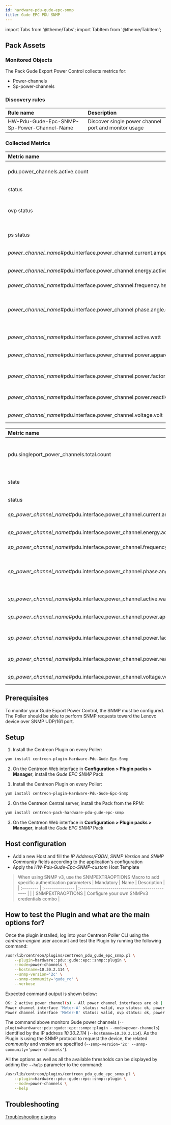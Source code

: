 ```yaml
---
id: hardware-pdu-gude-epc-snmp
title: Gude EPC PDU SNMP
---
```

import Tabs from '@theme/Tabs';
import TabItem from '@theme/TabItem';


## Pack Assets

### Monitored Objects

The Pack Gude Export Power Control collects metrics for:
* Power-channels
* Sp-power-channels

### Discovery rules

<Tabs groupId="sync">
<TabItem value="Services" label="Services">

| Rule name                                  | Description                                          |
| :----------------------------------------- | :--------------------------------------------------- |
| HW-Pdu-Gude-Epc-SNMP-Sp-Power-Channel-Name | Discover single power channel port and monitor usage |

</TabItem>
</Tabs>

### Collected Metrics

<Tabs groupId="sync">
<TabItem value="Power-channels" label="Power-channels">

| Metric name                                                                    | Description                                    | Unit  |
| :----------------------------------------------------------------------------- | :--------------------------------------------- | :---- |
| pdu.power\_channels.active.count                                               | Number of power channels                       |       |
| status                                                                         | Status of the channel                          |       |
| ovp status                                                                     | Status of the built-in overvoltage protection  |       |
| ps status                                                                      | Status of the power supply                     |       |
| *power\_channel\_name*\#pdu.interface.power_channel.current.ampere             | Actual Current                                 | A     |
| *power\_channel\_name*\#pdu.interface.power_channel.energy.active.kilowatthour | Absolute active energy                         | kWh   |
| *power\_channel\_name*\#pdu.interface.power_channel.frequency.hertz            | Frequency                                      | Hz    |
| *power\_channel\_name*\#pdu.interface.power_channel.phase.angle.degree         | Phase angle between voltage and L line current |       |
| *power\_channel\_name*\#pdu.interface.power_channel.active.watt                | Active power                                   | W     |
| *power\_channel\_name*\#pdu.interface.power_channel.power.apparent.voltampere  | L line mean apparent power                     | VA    |
| *power\_channel\_name*\#pdu.interface.power_channel.power.factor.count         | Power factor of channel                        |       |
| *power\_channel\_name*\#pdu.interface.power_channel.power.reactive.voltampere  | L line mean reactive power                     | Var   |
| *power\_channel\_name*\#pdu.interface.power_channel.voltage.volt               | Actual voltage                                 | V     |

</TabItem>
<TabItem value="Sp-power-channels" label="Sp-power-channels">

| Metric name                                                                        | Description                                    | Unit  |
| :--------------------------------------------------------------------------------- | :--------------------------------------------- | :---- |
| pdu.singleport\_power\_channels.total.count                                        | Number of single power channel ports           |       |
| state                                                                              | Current state (on/off)                         |       |
| status                                                                             | Status of the channel                          |       |
| *sp\_power\_channel\_name*\#pdu.interface.power_channel.current.ampere             | Actual Current                                 | A     |
| *sp\_power\_channel\_name*\#pdu.interface.power_channel.energy.active.kilowatthour | Absolute active energy                         | kWh   |
| *sp\_power\_channel\_name*\#pdu.interface.power_channel.frequency.hertz            | Frequency                                      | Hz    |
| *sp\_power\_channel\_name*\#pdu.interface.power_channel.phase.angle.degree         | Phase angle between voltage and L line current |       |
| *sp\_power\_channel\_name*\#pdu.interface.power_channel.active.watt                | Active power                                   | W     |
| *sp\_power\_channel\_name*\#pdu.interface.power_channel.power.apparent.voltampere  | L line mean apparent power                     | VA    |
| *sp\_power\_channel\_name*\#pdu.interface.power_channel.power.factor.count         | Power factor of channel                        |       |
| *sp\_power\_channel\_name*\#pdu.interface.power_channel.power.reactive.voltampere  | L line mean reactive power                     | Var   |
| *sp\_power\_channel\_name*\#pdu.interface.power_channel.voltage.volt               | Actual voltage                                 | V     |

</TabItem>
</Tabs>

## Prerequisites

To monitor your Gude Export Power Control, the SNMP must be configured.
The Poller should be able to perform SNMP requests toward the Lenovo device over SNMP UDP/161 port.

## Setup

<Tabs groupId="sync">
<TabItem value="Online License" label="Online License">

1. Install the Centreon Plugin on every Poller:

```bash
yum install centreon-plugin-Hardware-Pdu-Gude-Epc-Snmp
```

2. On the Centreon Web interface in **Configuration > Plugin packs > Manager**, install the *Gude EPC SNMP* Pack

</TabItem>
<TabItem value="Offline License" label="Offline License">

1. Install the Centreon Plugin on every Poller:

```bash
yum install centreon-plugin-Hardware-Pdu-Gude-Epc-Snmp
```

2. On the Centreon Central server, install the Pack from the RPM:

```bash
yum install centreon-pack-hardware-pdu-gude-epc-snmp
```

3. On the Centreon Web interface in **Configuration > Plugin packs > Manager**, install the *Gude EPC SNMP* Pack

</TabItem>
</Tabs>

## Host configuration

* Add a new Host and fill the *IP Address/FQDN*, *SNMP Version* and *SNMP Community* fields according to the application's configuration
* Apply the *HW-Pdu-Gude-Epc-SNMP-custom* Host Template

> When using SNMP v3, use the SNMPEXTRAOPTIONS Macro to add specific authentication parameters
| Mandatory | Name             | Description                                    |
| :-------- | :--------------- | :--------------------------------------------- |
|           | SNMPEXTRAOPTIONS | Configure your own SNMPv3 credentials combo    |

## How to test the Plugin and what are the main options for?

Once the plugin installed, log into your Centreon Poller CLI using the *centreon-engine* user account
and test the Plugin by running the following command:

```bash
/usr/lib/centreon/plugins/centreon_pdu_gude_epc_snmp.pl \
    --plugin=hardware::pdu::gude::epc::snmp::plugin \
    --mode=power-channels \
    --hostname=10.30.2.114 \
    --snmp-version='2c' \
    --snmp-community='gude_ro' \
    --verbose
```

Expected command output is shown below:

```bash
OK: 2 active power channel(s) - All power channel interfaces are ok | 'pdu.power_channels.active.count'=2;;;0; 'Meter-A#pdu.interface.power_channel.current.ampere'=2.45A;;;0; 'Meter-A#pdu.interface.power_channel.energy.active.kilowatthour'=16784.21kWh;;;0; 'Meter-A#pdu.interface.power_channel.frequency.hertz'=50.00Hz;;;0; 'Meter-A#pdu.interface.power_channel.phase.angle.degree'=-189.00;;;0; 'Meter-A#pdu.interface.power_channel.active.watt'=523.00W;;;; 'Meter-A#pdu.interface.power_channel.power.apparent.voltampere'=558.00VA;;;; 'Meter-A#pdu.interface.power_channel.power.factor.count'=0.94;;;0; 'Meter-A#pdu.interface.power_channel.power.reactive.voltampere'=-193.00Var;;;; 'Meter-A#pdu.interface.power_channel.voltage.volt'=228.00V;;;0; 'Meter-B#pdu.interface.power_channel.current.ampere'=0.78A;;;0; 'Meter-B#pdu.interface.power_channel.energy.active.kilowatthour'=7993.61kWh;;;0; 'Meter-B#pdu.interface.power_channel.frequency.hertz'=50.00Hz;;;0; 'Meter-B#pdu.interface.power_channel.phase.angle.degree'=-254.00;;;0; 'Meter-B#pdu.interface.power_channel.active.watt'=151.00W;;;; 'Meter-B#pdu.interface.power_channel.power.apparent.voltampere'=178.00VA;;;; 'Meter-B#pdu.interface.power_channel.power.factor.count'=0.85;;;0; 'Meter-B#pdu.interface.power_channel.power.reactive.voltampere'=-91.00Var;;;; 'Meter-B#pdu.interface.power_channel.voltage.volt'=228.00V;;;0;
Power channel interface 'Meter-A' status: valid, ovp status: ok, power supply status: up, current: 2.45 A, absolute energy active: 16784.21 kWh, frequency: 50.00 Hz, phase angle: -189.00°, active power: 523.00 W, apparent power: 558.00 VA, power factor: 0.94, reactive power: -193.00 Var, voltage: 228.00 V
Power channel interface 'Meter-B' status: valid, ovp status: ok, power supply status: up, current: 0.78 A, absolute energy active: 7993.61 kWh, frequency: 50.00 Hz, phase angle: -254.00°, active power: 151.00 W, apparent power: 178.00 VA, power factor: 0.85, reactive power: -91.00 Var, voltage: 228.00 V
```

The command above monitors Gude power channels (```--plugin=hardware::pdu::gude::epc::snmp::plugin --mode=power-channels```) identified
by the IP address *10.30.2.114* (```--hostname=10.30.2.114```). As the Plugin is using the SNMP protocol to request the device, the related
*community* and *version* are specified (```--snmp-version='2c' --snmp-community='power-channels'```).

All the options as well as all the available thresholds can be displayed by adding the  ```--help```
parameter to the command:

```bash
/usr/lib/centreon/plugins/centreon_pdu_gude_epc_snmp.pl \
    --plugin=hardware::pdu::gude::epc::snmp::plugin \
    --mode=power-channels \
    --help
```

## Troubleshooting

[Troubleshooting plugins](../tutorials/troubleshooting-plugins.md#snmp-checks)